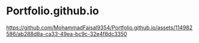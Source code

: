 # Portfolio.github.io



https://github.com/MohammadFaisal9354/Portfolio.github.io/assets/114982586/ab288d8a-ca33-49ea-bc9c-32e4f8dc3350

